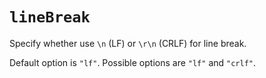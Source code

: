 # `lineBreak`

Specify whether use `\n` (LF) or `\r\n` (CRLF) for line break.

Default option is `"lf"`. Possible options are `"lf"` and `"crlf"`.

